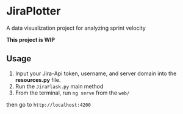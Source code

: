# JiraPlotter
A data visualization project for analyzing sprint velocity

**This project is WIP**

## Usage
1. Input your Jira-Api token, username, and server domain into the **resources.py** file.
2. Run the `JiraFlask.py` main method
3. From the terminal, run `ng serve` from the `web/` 

then go to `http://localhost:4200`
